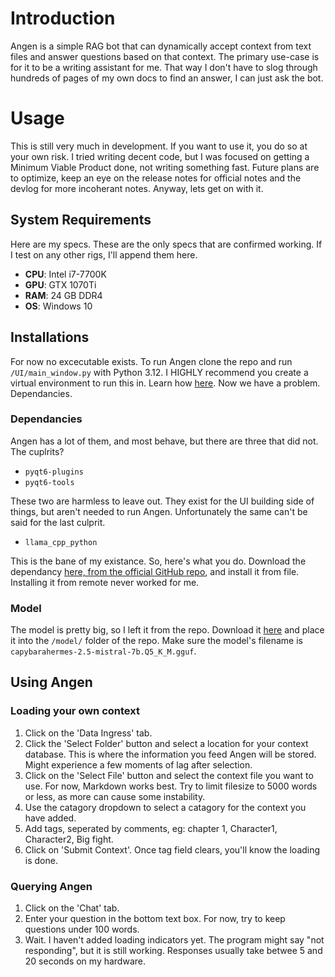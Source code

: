 # Introduction

Angen is a simple RAG bot that can dynamically accept context from text files and answer questions based on that context. The primary use-case is for it to be a writing assistant for me. That way I don't have to slog through hundreds of pages of my own docs to find an answer, I can just ask the bot.

# Usage

This is still very much in development. If you want to use it, you do so at your own risk. I tried writing decent code, but I was focused on getting a Minimum Viable Product done, not writing something fast. Future plans are to optimize, keep an eye on the release notes for official notes and the devlog for more incoherant notes. Anyway, lets get on with it.

## System Requirements

Here are my specs. These are the only specs that are confirmed working. If I test on any other rigs, I'll append them here.

- **CPU**: Intel i7-7700K
- **GPU**: GTX 1070Ti
- **RAM**: 24 GB DDR4
- **OS**: Windows 10

## Installations

For now no excecutable exists. To run Angen clone the repo and run `/UI/main_window.py` with Python 3.12. I HIGHLY recommend you create a virtual environment to run this in. Learn how [here](https://docs.python.org/3/library/venv.html). Now we have a problem. Dependancies.

### Dependancies

Angen has a lot of them, and most behave, but there are three that did not. The cuplrits?

- `pyqt6-plugins`
- `pyqt6-tools`

These two are harmless to leave out. They exist for the UI building side of things, but aren't needed to run Angen. Unfortunately the same can't be said for the last culprit.

- `llama_cpp_python`

This is the bane of my existance. So, here's what you do. Download the dependancy [here, from the official GitHub repo](https://github.com/abetlen/llama-cpp-python/releases), and install it from file. Installing it from remote never worked for me.

### Model

The model is pretty big, so I left it from the repo. Download it [here](https://huggingface.co/TheBloke/CapybaraHermes-2.5-Mistral-7B-GGUF/blob/main/capybarahermes-2.5-mistral-7b.Q5_K_M.gguf) and place it into the `/model/` folder of the repo. Make sure the model's filename is `capybarahermes-2.5-mistral-7b.Q5_K_M.gguf`.

## Using Angen

### Loading your own context

1. Click on the 'Data Ingress' tab.
2. Click the 'Select Folder' button and select a location for your context database. This is where the information you feed Angen will be stored. Might experience a few moments of lag after selection.
3. Click on the 'Select File' button and select the context file you want to use. For now, Markdown works best. Try to limit filesize to 5000 words or less, as more can cause some instability.
4. Use the catagory dropdown to select a catagory for the context you have added.
5. Add tags, seperated by comments, eg: chapter 1, Character1, Character2, Big fight.
6. Click on 'Submit Context'. Once tag field clears, you'll know the loading is done.

### Querying Angen

1. Click on the 'Chat' tab.
2. Enter your question in the bottom text box. For now, try to keep questions under 100 words.
3. Wait. I haven't added loading indicators yet. The program might say "not responding", but it is still working. Responses usually take betwee 5 and 20 seconds on my hardware.
